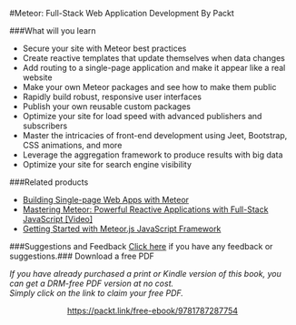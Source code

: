 #Meteor: Full-Stack Web Application Development
By Packt


###What will you learn

* Secure your site with Meteor best practices
* Create reactive templates that update themselves when data changes
* Add routing to a single-page application and make it appear like a real website
* Make your own Meteor packages and see how to make them public
* Rapidly build robust, responsive user interfaces
* Publish your own reusable custom packages
* Optimize your site for load speed with advanced publishers and subscribers
* Master the intricacies of front-end development using Jeet, Bootstrap, CSS animations, and more
* Leverage the aggregation framework to produce results with big data
* Optimize your site for search engine visibility


###Related products

* [Building Single-page Web Apps with Meteor](https://www.packtpub.com/web-development/building-single-page-web-apps-meteor?utm_source=github&utm_medium=repository&utm_campaign=9781783988129)
* [Mastering Meteor: Powerful Reactive Applications with Full-Stack JavaScript [Video]](https://www.packtpub.com/web-development/mastering-meteor-powerful-reactive-applications-full-stack-javascript-video?utm_source=github&utm_medium=repository&utm_campaign=9781783552580)
* [Getting Started with Meteor.js JavaScript Framework](https://www.packtpub.com/web-development/getting-started-meteorjs-javascript-framework?utm_source=github&utm_medium=repository&utm_campaign=9781782160823)


###Suggestions and Feedback
 [Click here](https://docs.google.com/forms/d/e/1FAIpQLSe5qwunkGf6PUvzPirPDtuy1Du5Rlzew23UBp2S-P3wB-GcwQ/viewform) if you have any feedback or suggestions.### Download a free PDF

 <i>If you have already purchased a print or Kindle version of this book, you can get a DRM-free PDF version at no cost.<br>Simply click on the link to claim your free PDF.</i>
<p align="center"> <a href="https://packt.link/free-ebook/9781787287754">https://packt.link/free-ebook/9781787287754 </a> </p>